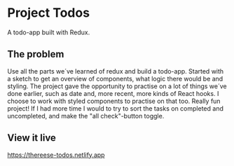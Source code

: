 # Project Todos
A todo-app built with Redux.

## The problem

Use all the parts we´ve learned of redux and build a todo-app. 
Started with a sketch to get an overview of components, what logic there would be and styling.
The project gave the opportunity to practise on a lot of things we´ve done earlier, such as date and, more recent, more kinds of React hooks.
I choose to work with styled components to practise on that too.
Really fun project! If I had more time I would to try to sort the tasks on completed and uncompleted, and make the "all check"-button toggle.

## View it live

https://thereese-todos.netlify.app
